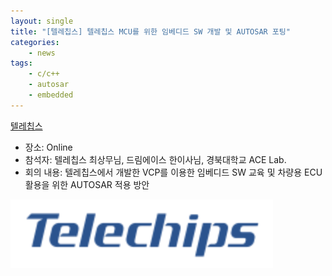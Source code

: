 ```yaml
---
layout: single
title: "[텔레칩스] 텔레칩스 MCU를 위한 임베디드 SW 개발 및 AUTOSAR 포팅"
categories: 
    - news
tags: 
    - c/c++
    - autosar
    - embedded
---
```


[텔레칩스](https://www.telechips.com/) 
- 장소: Online
- 참석자: 텔레칩스 최상무님, 드림에이스 한이사님, 경북대학교 ACE Lab.
- 회의 내용: 텔레칩스에서 개발한 VCP를 이용한 임베디드 SW 교육 및 차량용 ECU 활용을 위한 AUTOSAR 적용 방안

![Telechips logo](/assets/img/post/telechips_logo.png)

